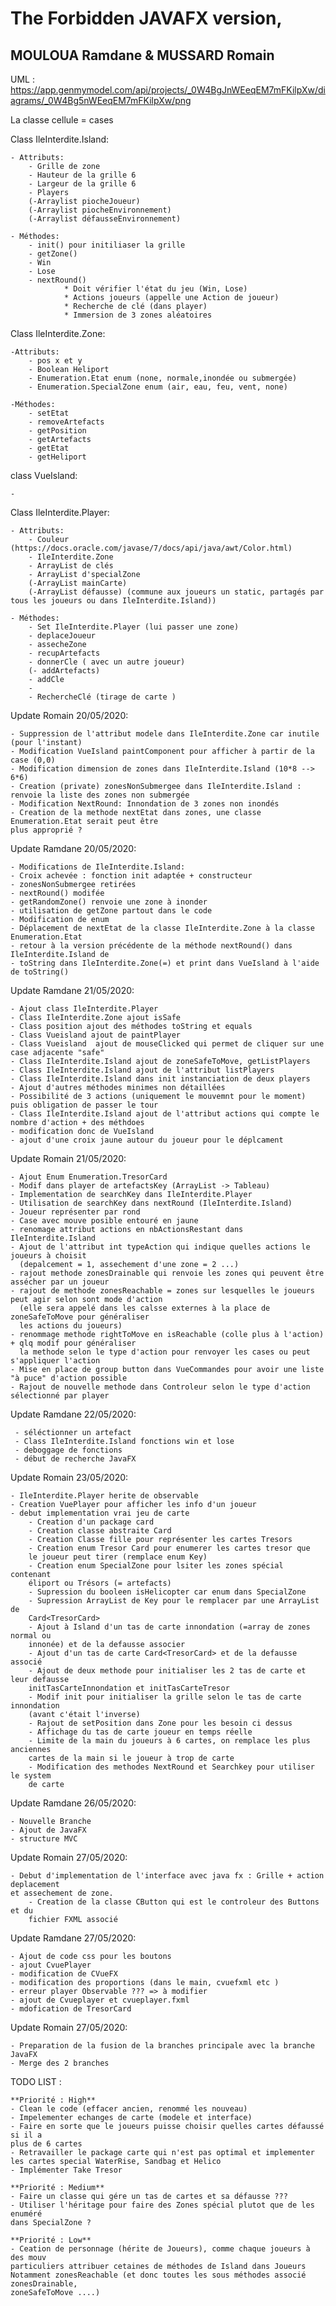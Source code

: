 # The Forbidden JAVAFX version,
## MOULOUA Ramdane & MUSSARD Romain


UML : https://app.genmymodel.com/api/projects/_0W4BgJnWEeqEM7mFKilpXw/diagrams/_0W4Bg5nWEeqEM7mFKilpXw/png

La classe cellule = cases

Class IleInterdite.Island:

    - Attributs:
        - Grille de zone
        - Hauteur de la grille 6
        - Largeur de la grille 6 
        - Players 
        (-Arraylist piocheJoueur)
        (-Arraylist piocheEnvironnement)
        (-Arraylist défausseEnvironnement)
    
    - Méthodes:
        - init() pour initiliaser la grille
        - getZone()
        - Win
        - Lose
        - nextRound()
                * Doit vérifier l'état du jeu (Win, Lose)
                * Actions joueurs (appelle une Action de joueur)
                * Recherche de clé (dans player)
                * Immersion de 3 zones aléatoires
                
Class IleInterdite.Zone:

    -Attributs:
        - pos x et y
        - Boolean Heliport 
        - Enumeration.Etat enum (none, normale,inondée ou submergée)
        - Enumeration.SpecialZone enum (air, eau, feu, vent, none)

    -Méthodes:
        - setEtat
        - removeArtefacts
        - getPosition
        - getArtefacts
        - getEtat
        - getHeliport 


class VueIsland:
    
    -    




Class IleInterdite.Player:

    - Attributs:
        - Couleur (https://docs.oracle.com/javase/7/docs/api/java/awt/Color.html)
        - IleInterdite.Zone
        - ArrayList de clés
        - ArrayList d'specialZone
        (-ArrayList mainCarte)
        (-ArrayList défausse) (commune aux joueurs un static, partagés par tous les joueurs ou dans IleInterdite.Island))
        
    - Méthodes:
        - Set IleInterdite.Player (lui passer une zone)
        - deplaceJoueur
        - assecheZone
        - recupArtefacts
        - donnerCle ( avec un autre joueur)
        (- addArtefacts)
        - addCle
        - 
        - RechercheClé (tirage de carte )
        
        
Update Romain 20/05/2020:

    - Suppression de l'attribut modele dans IleInterdite.Zone car inutile (pour l'instant)
    - Modification VueIsland paintComponent pour afficher à partir de la case (0,0)
    - Modification dimension de zones dans IleInterdite.Island (10*8 --> 6*6)
    - Creation (private) zonesNonSubmergee dans IleInterdite.Island : renvoie la liste des zones non submergée
    - Modification NextRound: Innondation de 3 zones non inondés
    - Creation de la methode nextEtat dans zones, une classe Enumeration.Etat serait peut être
    plus approprié ?
    
Update Ramdane 20/05/2020:
    
    - Modifications de IleInterdite.Island:
    - Croix achevée : fonction init adaptée + constructeur
    - zonesNonSubmergee retirées
    - nextRound() modifée
    - getRandomZone() renvoie une zone à inonder
    - utilisation de getZone partout dans le code
    - Modification de enum
    - Déplacement de nextEtat de la classe IleInterdite.Zone à la classe Enumeration.Etat
    - retour à la version précédente de la méthode nextRound() dans IleInterdite.Island de
    - toString dans IleInterdite.Zone(=) et print dans VueIsland à l'aide de toString()
   
Update Ramdane 21/05/2020:

    - Ajout class IleInterdite.Player
    - Class IleInterdite.Zone ajout isSafe
    - Class position ajout des méthodes toString et equals
    - Class Vueisland ajout de paintPlayer
    - Class Vueisland  ajout de mouseClicked qui permet de cliquer sur une case adjacente "safe"
    - Class IleInterdite.Island ajout de zoneSafeToMove, getListPlayers 
    - Class IleInterdite.Island ajout de l'attribut listPlayers
    - Class IleInterdite.Island dans init instanciation de deux players
    - Ajout d'autres méthodes minimes non détaillées
    - Possibilité de 3 actions (uniquement le mouvemnt pour le moment) puis obligation de passer le tour
    - Class IleInterdite.Island ajout de l'attribut actions qui compte le nombre d'action + des méthdoes
    - modification donc de VueIsland
    - ajout d'une croix jaune autour du joueur pour le déplcament
    
Update Romain 21/05/2020:

    - Ajout Enum Enumeration.TresorCard
    - Modif dans player de artefactsKey (ArrayList -> Tableau)
    - Implementation de searchKey dans IleInterdite.Player
    - Utilisation de searchKey dans nextRound (IleInterdite.Island)
    - Joueur représenter par rond
    - Case avec mouve posible entouré en jaune
    - renomage attribut actions en nbActionsRestant dans IleInterdite.Island
    - Ajout de l'attribut int typeAction qui indique quelles actions le joueurs à choisit
      (depalcement = 1, assechement d'une zone = 2 ...)
    - rajout methode zonesDrainable qui renvoie les zones qui peuvent être assécher par un joueur
    - rajout de methode zonesReachable = zones sur lesquelles le joueurs peut agir selon sont mode d'action
      (elle sera appelé dans les calsse externes à la place de zoneSafeToMove pour généraliser
      les actions du joueurs)
    - renommage methode rightToMove en isReachable (colle plus à l'action) + qlq modif pour généraliser
      la methode selon le type d'action pour renvoyer les cases ou peut s'appliquer l'action
    - Mise en place de group button dans VueCommandes pour avoir une liste "à puce" d'action possible
    - Rajout de nouvelle methode dans Controleur selon le type d'action sélectionné par player
    
 Update Ramdane 22/05/2020:
 
     - séléctionner un artefact
     - Class IleInterdite.Island fonctions win et lose
     - deboggage de fonctions
     - début de recherche JavaFX
     
Update Romain 23/05/2020:

    - IleInterdite.Player herite de observable
    - Creation VuePlayer pour afficher les info d'un joueur
    - debut implementation vrai jeu de carte
        - Creation d'un package card
        - Creation classe abstraite Card
        - Creation Classe fille pour représenter les cartes Tresors
        - Creation enum Tresor Card pour enumerer les cartes tresor que
        le joueur peut tirer (remplace enum Key)
        - Creation enum SpecialZone pour lsiter les zones spécial contenant
        éliport ou Trésors (= artefacts)
        - Supression du booleen isHelicopter car enum dans SpecialZone
        - Supression ArrayList de Key pour le remplacer par une ArrayList de
        Card<TresorCard>
        - Ajout à Island d'un tas de carte innondation (=array de zones normal ou
        innonée) et de la defausse associer
        - Ajout d'un tas de carte Card<TresorCard> et de la defausse associé
        - Ajout de deux methode pour initialiser les 2 tas de carte et leur defausse
        initTasCarteInnondation et initTasCarteTresor
        - Modif init pour initialiser la grille selon le tas de carte innondation
        (avant c'était l'inverse)
        - Rajout de setPosition dans Zone pour les besoin ci dessus
        - Affichage du tas de carte joueur en temps réelle
        - Limite de la main du joueurs à 6 cartes, on remplace les plus anciennes
        cartes de la main si le joueur à trop de carte
        - Modification des methodes NextRound et Searchkey pour utiliser le system
        de carte
   
          
Update Ramdane 26/05/2020:

    - Nouvelle Branche
    - Ajout de JavaFX
    - structure MVC 
    
  

Update Romain 27/05/2020:

    - Debut d'implementation de l'interface avec java fx : Grille + action deplacement
    et assechement de zone.
        - Creation de la classe CButton qui est le controleur des Buttons et du
        fichier FXML associé

Update Ramdane 27/05/2020:

    - Ajout de code css pour les boutons
    - ajout CvuePlayer
    - modification de CVueFX
    - modification des proportions (dans le main, cvuefxml etc )
    - erreur player Observable ??? => à modifier
    - ajout de Cvueplayer et cvueplayer.fxml
    - mdofication de TresorCard
     
Update Romain 27/05/2020:

    - Preparation de la fusion de la branches principale avec la branche JavaFX     
    - Merge des 2 branches

TODO LIST :

    **Priorité : High**
    - Clean le code (effacer ancien, renommé les nouveau)
    - Impelementer echanges de carte (modele et interface)
    - Faire en sorte que le joueurs puisse choisir quelles cartes défaussé si il a
    plus de 6 cartes
    - Retravailler le package carte qui n'est pas optimal et implementer 
    les cartes special WaterRise, Sandbag et Helico
    - Implémenter Take Tresor
    
    **Priorité : Medium**
    - Faire un classe qui gére un tas de cartes et sa défausse ???
    - Utiliser l'héritage pour faire des Zones spécial plutot que de les enuméré
    dans SpecialZone ?
    
    **Priorité : Low**
    - Ceation de personnage (hérite de Joueurs), comme chaque joueurs à des mouv
    particuliers attribuer cetaines de méthodes de Island dans Joueurs
    Notamment zonesReachable (et donc toutes les sous méthodes associé zonesDrainable,
    zoneSafeToMove ....)
        